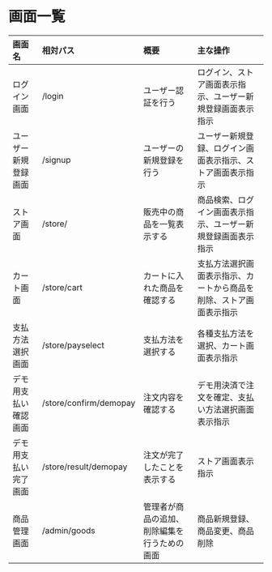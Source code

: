 # 画面一覧

| 画面名 |相対パス| 概要 |主な操作|
|:--- |:--- |:--- |:--- |
| ログイン画面 |/login| ユーザー認証を行う |ログイン、ストア画面表示指示、ユーザー新規登録画面表示指示|
| ユーザー新規登録画面 |/signup| ユーザーの新規登録を行う |ユーザー新規登録、ログイン画面表示指示、ストア画面表示指示|
| ストア画面 |/store/| 販売中の商品を一覧表示する |商品検索、ログイン画面表示指示、ユーザー新規登録画面表示指示|
| カート画面 |/store/cart| カートに入れた商品を確認する |支払方法選択画面表示指示、カートから商品を削除、ストア画面表示指示|
| 支払方法選択画面|/store/payselect|支払方法を選択する|各種支払方法を選択、カート画面表示指示|
| デモ用支払い確認画面 |/store/confirm/demopay| 注文内容を確認する |デモ用決済で注文を確定、支払い方法選択画面表示指示|
| デモ用支払い完了画面 |/store/result/demopay| 注文が完了したことを表示する |ストア画面表示指示|
| 商品管理画面 | /admin/goods |管理者が商品の追加、削除編集を行うための画面 | 商品新規登録、商品変更、商品削除 |
